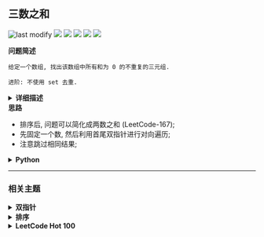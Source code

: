 ## 三数之和
<!--START_SECTION:badge-->
![last modify](https://img.shields.io/static/v1?label=last%20modify&message=2025-07-08%2016%3A53%3A13&label_color=gray&color=thistle&style=flat-square)
[![](https://img.shields.io/static/v1?label=&message=%E4%B8%AD%E7%AD%89&label_color=gray&color=yellow&style=flat-square)](../../../README.md#中等)
[![](https://img.shields.io/static/v1?label=&message=LeetCode&label_color=gray&color=green&style=flat-square)](../../../README.md#leetcode)
[![](https://img.shields.io/static/v1?label=&message=%E5%8F%8C%E6%8C%87%E9%92%88&label_color=gray&color=blue&style=flat-square)](../../../README.md#双指针)
[![](https://img.shields.io/static/v1?label=&message=%E6%8E%92%E5%BA%8F&label_color=gray&color=blue&style=flat-square)](../../../README.md#排序)
[![](https://img.shields.io/static/v1?label=&message=LeetCode%20Hot%20100&label_color=gray&color=blue&style=flat-square)](../../../README.md#leetcode-hot-100)
<!--END_SECTION:badge-->
<!--info
tags: [首尾双指针, 排序, lc100]
source: LeetCode
level: 中等
number: '0015'
name: 三数之和
companies: []
-->

<summary><b>问题简述</b></summary>

```text
给定一个数组, 找出该数组中所有和为 0 的不重复的三元组.

进阶: 不使用 set 去重.
```


<details><summary><b>详细描述</b></summary>

```text
给你一个包含 n 个整数的数组 nums, 判断 nums 中是否存在三个元素 a, b, c , 使得 a + b + c = 0 ? 请你找出所有和为 0 且不重复的三元组.

注意: 答案中不可以包含重复的三元组.

示例 1:
    输入: nums = [-1,0,1,2,-1,-4]
    输出: [[-1,-1,2],[-1,0,1]]

示例 2:
    输入: nums = []
    输出: []

示例 3:
    输入: nums = [0]
    输出: []

提示:
    0 <= nums.length <= 3000
    -10^5 <= nums[i] <= 10^5

来源: 力扣 (LeetCode)
链接: https://leetcode-cn.com/problems/3sum
著作权归领扣网络所有. 商业转载请联系官方授权, 非商业转载请注明出处.
```

</details>


<summary><b>思路</b></summary>

- 排序后, 问题可以简化成两数之和 (LeetCode-167);
- 先固定一个数, 然后利用首尾双指针进行对向遍历;
- 注意跳过相同结果;

<details><summary><b>Python</b></summary>

```python
from typing import List

class Solution:
    def threeSum(self, nums: List[int]) -> List[List[int]]:

        ret = []
        target = 0
        nums.sort()

        L = len(nums)
        for i in range(L - 2):  # 固定第一个数

            # 剪枝
            if i > 0 and nums[i] == nums[i - 1]: continue
            if nums[i] + nums[i + 1] + nums[i + 2] > target: break
            if nums[i] + nums[L - 1] + nums[L - 2] < target: continue

            # 首尾指针
            l, r = i + 1, len(nums) - 1
            while l < r:

                if (s := nums[i] + nums[l] + nums[r]) < target:
                    l += 1
                elif s > target:
                    r -= 1
                else:
                    ret.append([nums[i], nums[l], nums[r]])

                    l += 1
                    r -= 1
                    # 剪枝, 注意边界条件
                    while l < r and nums[l] == nums[l - 1]: l += 1
                    while l < r and nums[r] == nums[r + 1]: r -= 1

        return ret

```

</details>

<!--START_SECTION:relate-->
---

### 相关主题

<details><summary><b>双指针</b></summary>

> [[中等, LeetCode] 下一个排列 🔥](../../2022/10/LeetCode_0031_中等_下一个排列.md)  
> [[中等, LeetCode] 删除链表的倒数第N个结点 🔥](../../2022/01/LeetCode_0019_中等_删除链表的倒数第N个结点.md)  
> [[中等, LeetCode] 最接近的三数之和](LeetCode_0016_中等_最接近的三数之和.md)  
> [[中等, LeetCode] 最长回文子串 🔥](LeetCode_0005_中等_最长回文子串.md)  
> [[中等, LeetCode] 有效三角形的个数](LeetCode_0611_中等_有效三角形的个数.md)  
> [[中等, LeetCode] 盛最多水的容器 🔥](LeetCode_0011_中等_盛最多水的容器.md)  
> [[中等, 剑指Offer] 最长不含重复字符的子字符串](../12/剑指Offer_4800_中等_最长不含重复字符的子字符串.md)  
> [[中等, 牛客] 三数之和 🔥](../../2022/03/牛客_0054_中等_三数之和.md)  
> [[中等, 牛客] 删除链表的倒数第n个节点](../../2022/03/牛客_0053_中等_删除链表的倒数第n个节点.md)  
> [[中等, 牛客] 合并两个有序的数组](../../2022/01/牛客_0022_中等_合并两个有序的数组.md)  
  > 
> [[困难, LeetCode] 接雨水 🔥](LeetCode_0042_困难_接雨水.md)  
> [[困难, 牛客] 接雨水问题 🔥](../../2022/05/牛客_0128_困难_接雨水问题.md)  
  > 
> [[简单, LeetCode] 两数之和II-输入有序数组](../../2022/07/LeetCode_0167_简单_两数之和II-输入有序数组.md)  
> [[简单, LeetCode] 链表的中间结点](../../2022/06/LeetCode_0876_简单_链表的中间结点.md)  
> [[简单, 剑指Offer] 两个链表的第一个公共节点](../../2022/01/剑指Offer_5200_简单_两个链表的第一个公共节点.md)  
> [[简单, 剑指Offer] 和为s的两个数字](../../2022/01/剑指Offer_5701_简单_和为s的两个数字.md)  
> [[简单, 剑指Offer] 和为s的连续正数序列](../../2022/01/剑指Offer_5702_简单_和为s的连续正数序列.md)  
> [[简单, 剑指Offer] 翻转单词顺序](../../2022/01/剑指Offer_5801_简单_翻转单词顺序.md)  
> [[简单, 剑指Offer] 调整数组顺序使奇数位于偶数前面](../11/剑指Offer_2100_简单_调整数组顺序使奇数位于偶数前面.md)  
> [[简单, 剑指Offer] 链表中倒数第k个节点](../11/剑指Offer_2200_简单_链表中倒数第k个节点.md)  
> [[简单, 牛客] 判断链表中是否有环](../../2022/01/牛客_0004_简单_判断链表中是否有环.md)  
> [[简单, 牛客] 反转字符串](../../2022/04/牛客_0103_简单_反转字符串.md)  
> [[简单, 牛客] 链表中倒数最后k个结点](../../2022/03/牛客_0069_简单_链表中倒数最后k个结点.md)  
> [[简单, 牛客] 链表中环的入口结点](../../2022/01/牛客_0003_简单_链表中环的入口结点.md)  
  > 

</details>
<details><summary><b>排序</b></summary>

> [[中等, LeetCode] 数组中的第K个最大元素 🔥](../../2022/10/LeetCode_0215_中等_数组中的第K个最大元素.md)  
> [[中等, 剑指Offer2] 数组中的第K大的数字](../../2022/09/剑指Offer2_076_中等_数组中的第K大的数字.md)  
> [[中等, 剑指Offer] 把数组排成最小的数](../12/剑指Offer_4500_中等_把数组排成最小的数.md)  
> [[中等, 牛客] 合并区间](../../2022/02/牛客_0037_中等_合并区间.md)  
> [[中等, 牛客] 字符串出现次数的TopK问题](../../2022/04/牛客_0097_中等_字符串出现次数的TopK问题.md)  
> [[中等, 牛客] 寻找第K大](../../2022/04/牛客_0088_中等_寻找第K大.md)  
> [[中等, 牛客] 拼接所有的字符串产生字典序最小的字符串](../../2022/04/牛客_0085_中等_拼接所有的字符串产生字典序最小的字符串.md)  
> [[中等, 牛客] 数组中的逆序对](../../2022/05/牛客_0118_中等_数组中的逆序对.md)  
> [[中等, 牛客] 最大数](../../2022/04/牛客_0111_中等_最大数.md)  
> [[中等, 牛客] 最小的K个数](../../2022/05/牛客_0119_中等_最小的K个数.md)  
  > 
> [[简单, 剑指Offer] 扑克牌中的顺子](../../2022/01/剑指Offer_6100_简单_扑克牌中的顺子.md)  
> [[简单, 剑指Offer] 数组中出现次数超过一半的数字 (摩尔投票) 🔥](../12/剑指Offer_3900_简单_数组中出现次数超过一半的数字(摩尔投票).md)  
> [[简单, 剑指Offer] 最小的k个数 (partition操作) 🔥](../12/剑指Offer_4000_简单_最小的k个数(partition操作).md)  
> [[简单, 牛客] 三个数的最大乘积](../../2022/04/牛客_0106_简单_三个数的最大乘积.md)  
> [[简单, 程序员面试金典] 判定字符是否唯一](../../2022/09/程序员面试金典_0101_简单_判定字符是否唯一.md)  
  > 

</details>
<details><summary><b>LeetCode Hot 100</b></summary>

> [[中等, LeetCode] 下一个排列 🔥](../../2022/10/LeetCode_0031_中等_下一个排列.md)  
> [[中等, LeetCode] 两数相加 🔥](LeetCode_0002_中等_两数相加.md)  
> [[中等, LeetCode] 全排列 🔥](../../2022/10/LeetCode_0046_中等_全排列.md)  
> [[中等, LeetCode] 全排列II 🔥](../../2022/10/LeetCode_0047_中等_全排列II.md)  
> [[中等, LeetCode] 删除链表的倒数第N个结点 🔥](../../2022/01/LeetCode_0019_中等_删除链表的倒数第N个结点.md)  
> [[中等, LeetCode] 在排序数组中查找元素的第一个和最后一个位置 🔥](../../2022/10/LeetCode_0034_中等_在排序数组中查找元素的第一个和最后一个位置.md)  
> [[中等, LeetCode] 字母异位词分组 🔥](../../2022/10/LeetCode_0049_中等_字母异位词分组.md)  
> [[中等, LeetCode] 括号生成 🔥](../../2022/10/LeetCode_0022_中等_括号生成.md)  
> [[中等, LeetCode] 搜索旋转排序数组 🔥](LeetCode_0033_中等_搜索旋转排序数组.md)  
> [[中等, LeetCode] 数组中的第K个最大元素 🔥](../../2022/10/LeetCode_0215_中等_数组中的第K个最大元素.md)  
> [[中等, LeetCode] 无重复字符的最长子串 🔥](../../2022/02/LeetCode_0003_中等_无重复字符的最长子串.md)  
> [[中等, LeetCode] 最长回文子串 🔥](LeetCode_0005_中等_最长回文子串.md)  
> [[中等, LeetCode] 电话号码的字母组合 🔥](../../2022/10/LeetCode_0017_中等_电话号码的字母组合.md)  
> [[中等, LeetCode] 盛最多水的容器 🔥](LeetCode_0011_中等_盛最多水的容器.md)  
> [[中等, LeetCode] 组合总和 🔥](../../2022/10/LeetCode_0039_中等_组合总和.md)  
> [[中等, LeetCode] 组合总和II 🔥](../../2022/10/LeetCode_0040_中等_组合总和II.md)  
  > 
> [[困难, LeetCode] K个一组翻转链表 🔥](../../2022/02/LeetCode_0025_困难_K个一组翻转链表.md)  
> [[困难, LeetCode] 合并K个升序链表 🔥](../../2022/10/LeetCode_0023_困难_合并K个升序链表.md)  
> [[困难, LeetCode] 寻找两个正序数组的中位数 🔥](../../2022/02/LeetCode_0004_困难_寻找两个正序数组的中位数.md)  
> [[困难, LeetCode] 接雨水 🔥](LeetCode_0042_困难_接雨水.md)  
> [[困难, LeetCode] 最长有效括号 🔥](../../2022/10/LeetCode_0032_困难_最长有效括号.md)  
> [[困难, LeetCode] 正则表达式匹配 🔥](../../2022/01/LeetCode_0010_困难_正则表达式匹配.md)  
  > 
> [[简单, LeetCode] 两数之和 🔥](LeetCode_0001_简单_两数之和.md)  
> [[简单, LeetCode] 合并两个有序链表 🔥](LeetCode_0021_简单_合并两个有序链表.md)  
> [[简单, LeetCode] 有效的括号 🔥](../../2022/03/LeetCode_0020_简单_有效的括号.md)  
  > 

</details>
<!--END_SECTION:relate-->